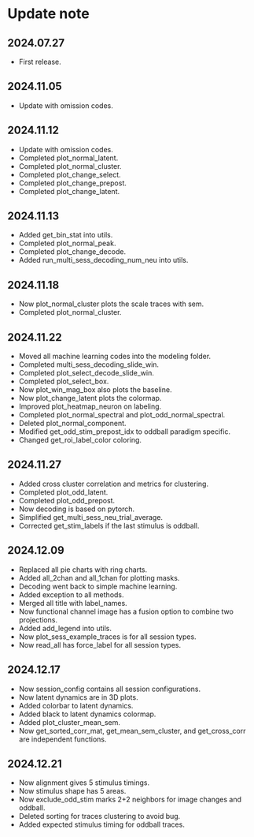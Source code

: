 
# Update note

## 2024.07.27
- First release.

## 2024.11.05
- Update with omission codes.

## 2024.11.12
- Update with omission codes.
- Completed plot_normal_latent.
- Completed plot_normal_cluster.
- Completed plot_change_select.
- Completed plot_change_prepost.
- Completed plot_change_latent.

## 2024.11.13
- Added get_bin_stat into utils.
- Completed plot_normal_peak.
- Completed plot_change_decode.
- Added run_multi_sess_decoding_num_neu into utils.

## 2024.11.18
- Now plot_normal_cluster plots the scale traces with sem.
- Completed plot_normal_cluster.

## 2024.11.22
- Moved all machine learning codes into the modeling folder.
- Completed multi_sess_decoding_slide_win.
- Completed plot_select_decode_slide_win.
- Completed plot_select_box.
- Now plot_win_mag_box also plots the baseline.
- Now plot_change_latent plots the colormap.
- Improved plot_heatmap_neuron on labeling.
- Completed plot_normal_spectral and plot_odd_normal_spectral.
- Deleted plot_normal_component.
- Modified get_odd_stim_prepost_idx to oddball paradigm specific.
- Changed get_roi_label_color coloring.

## 2024.11.27
- Added cross cluster correlation and metrics for clustering.
- Completed plot_odd_latent.
- Completed plot_odd_prepost.
- Now decoding is based on pytorch.
- Simplified get_multi_sess_neu_trial_average.
- Corrected get_stim_labels if the last stimulus is oddball.

## 2024.12.09
- Replaced all pie charts with ring charts.
- Added all_2chan and all_1chan for plotting masks.
- Decoding went back to simple machine learning.
- Added exception to all methods.
- Merged all title with label_names.
- Now functional channel image has a fusion option to combine two projections.
- Added add_legend into utils.
- Now plot_sess_example_traces is for all session types.
- Now read_all has force_label for all session types.

## 2024.12.17
- Now session_config contains all session configurations.
- Now latent dynamics are in 3D plots.
- Added colorbar to latent dynamics.
- Added black to latent dynamics colormap.
- Added plot_cluster_mean_sem.
- Now get_sorted_corr_mat, get_mean_sem_cluster, and get_cross_corr are independent functions.

## 2024.12.21
- Now alignment gives 5 stimulus timings.
- Now stimulus shape has 5 areas.
- Now exclude_odd_stim marks 2+2 neighbors for image changes and oddball.
- Deleted sorting for traces clustering to avoid bug.
- Added expected stimulus timing for oddball traces. 